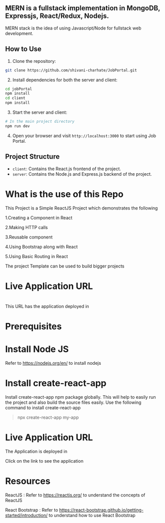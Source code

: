 ## MERN is a fullstack implementation in MongoDB, Expressjs, React/Redux, Nodejs.

MERN stack is the idea of using Javascript/Node for fullstack web development.




## How to Use

1. Clone the repository:

```bash
git clone https://github.com/shivani-charhate/JobPortal.git
```

2. Install dependencies for both the server and client:

```bash
cd jobPortal
npm install
cd client
npm install
```

3. Start the server and client:

```bash
# In the main project directory
npm run dev
```

4. Open your browser and visit `http://localhost:3000` to start using Job Portal.

## Project Structure

- `client`: Contains the React.js frontend of the project.
- `server`: Contains the Node.js and Express.js backend of the project.

# What is the use of this Repo
This Project is a Simple ReactJS Project which demonstrates the following

1.Creating a Component in React

2.Making HTTP calls

3.Reusable component

4.Using Bootstrap along with React

5.Using Basic Routing in React

The project Template can be used to build bigger projects

# Live Application URL
#

This URL has the application deployed in
# Prerequisites
# Install Node JS
Refer to https://nodejs.org/en/ to install nodejs
# Install create-react-app

Install create-react-app npm package globally. This will help to easily run the project and also build the source files easily. Use the following command to install create-react-app

>npx create-react-app my-app

# Live Application URL

The Application is deployed in 

Click on the link to see the application

# Resources

ReactJS : Refer to https://reactjs.org/ to understand the concepts of ReactJS

React Bootstrap : Refer to https://react-bootstrap.github.io/getting-started/introduction/ to understand how to use React Bootstrap




